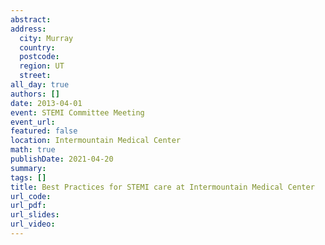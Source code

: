 ```yaml
---
abstract: 
address:
  city: Murray
  country:
  postcode: 
  region: UT
  street: 
all_day: true
authors: []
date: 2013-04-01
event: STEMI Committee Meeting
event_url: 
featured: false
location: Intermountain Medical Center
math: true
publishDate: 2021-04-20
summary: 
tags: []
title: Best Practices for STEMI care at Intermountain Medical Center
url_code: 
url_pdf: 
url_slides: 
url_video: 
---
```

